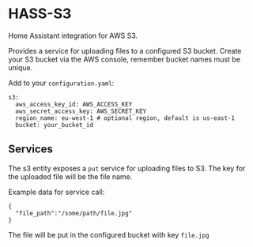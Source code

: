 # HASS-S3
Home Assistant integration for AWS S3.

Provides a service for uploading files to a configured S3 bucket. Create your S3 bucket via the AWS console, remember bucket names must be unique.

Add to your `configuration.yaml`:
```
s3:
  aws_access_key_id: AWS_ACCESS_KEY
  aws_secret_access_key: AWS_SECRET_KEY
  region_name: eu-west-1 # optional region, default is us-east-1
  bucket: your_bucket_id
```

## Services
The s3 entity exposes a `put` service for uploading files to S3. The key for the uploaded file will be the file name.

Example data for service call:

```
{
  "file_path":"/some/path/file.jpg"
}
```

The file will be put in the configured bucket with key `file.jpg`